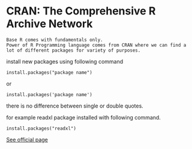 # CRAN: The Comprehensive R Archive Network

	Base R comes with fundamentals only.
	Power of R Programming language comes from CRAN where we can find a lot of different packages for variety of purposes.


install new packages using following command

	install.packages("package name")

or

	install.packages('package name')

there is no difference between single or double quotes.

for example readxl package installed with following command.

	install.packages("readxl")




[See official page](https://cran.r-project.org)
